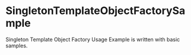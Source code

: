 # SingletonTemplateObjectFactorySample

Singleton Template Object Factory Usage Example is written with basic samples.